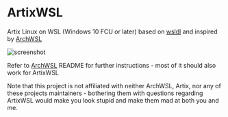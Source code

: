 # ArtixWSL
Artix Linux on WSL (Windows 10 FCU or later) based on [wsldl](https://github.com/yuk7/wsldl) and inspired by [ArchWSL](https://github.com/yuk7/ArchWSL)

![screenshot](https://raw.githubusercontent.com/wiki/yuk7/wsldl/img/Arch_Alpine_Ubuntu.png)

Refer to [ArchWSL](https://github.com/yuk7/ArchWSL) README for further instructions - most of it should also work for ArtixWSL

Note that this project is not affiliated with neither ArchWSL, Artix, nor any of these projects maintainers - bothering them with questions regarding ArtixWSL would make you look stupid and make them mad at both you and me.
